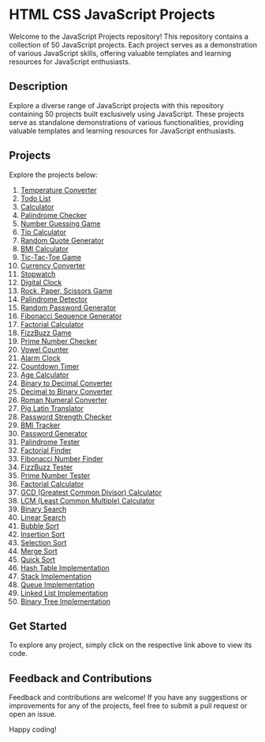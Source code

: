 # HTML CSS JavaScript Projects

Welcome to the JavaScript Projects repository! This repository contains a collection of 50 JavaScript projects. Each project serves as a demonstration of various JavaScript skills, offering valuable templates and learning resources for JavaScript enthusiasts.

## Description

Explore a diverse range of JavaScript projects with this repository containing 50 projects built exclusively using JavaScript. These projects serve as standalone demonstrations of various functionalities, providing valuable templates and learning resources for JavaScript enthusiasts.

## Projects

Explore the projects below:

1. [Temperature Converter](Temperature_Converter)
2. [Todo List](Todo_List)
3. [Calculator](Calculator.js)
4. [Palindrome Checker](Palindrome_Checker.js)
5. [Number Guessing Game](Number_Guessing_Game.js)
6. [Tip Calculator](Tip_Calculator.js)
7. [Random Quote Generator](Random_Quote_Generator.js)
8. [BMI Calculator](BMI_Calculator.js)
9. [Tic-Tac-Toe Game](Tic_Tac_Toe_Game.js)
10. [Currency Converter](Currency_Converter.js)
11. [Stopwatch](Stopwatch.js)
12. [Digital Clock](Digital_Clock.js)
13. [Rock, Paper, Scissors Game](Rock_Paper_Scissors_Game.js)
14. [Palindrome Detector](Palindrome_Detector.js)
15. [Random Password Generator](Random_Password_Generator.js)
16. [Fibonacci Sequence Generator](Fibonacci_Sequence_Generator.js)
17. [Factorial Calculator](Factorial_Calculator.js)
18. [FizzBuzz Game](FizzBuzz_Game.js)
19. [Prime Number Checker](Prime_Number_Checker.js)
20. [Vowel Counter](Vowel_Counter.js)
21. [Alarm Clock](Alarm_Clock.js)
22. [Countdown Timer](Countdown_Timer.js)
23. [Age Calculator](Age_Calculator.js)
24. [Binary to Decimal Converter](Binary_to_Decimal_Converter.js)
25. [Decimal to Binary Converter](Decimal_to_Binary_Converter.js)
26. [Roman Numeral Converter](Roman_Numeral_Converter.js)
27. [Pig Latin Translator](Pig_Latin_Translator.js)
28. [Password Strength Checker](Password_Strength_Checker.js)
29. [BMI Tracker](BMI_Tracker.js)
30. [Password Generator](Password_Generator.js)
31. [Palindrome Tester](Palindrome_Tester.js)
32. [Factorial Finder](Factorial_Finder.js)
33. [Fibonacci Number Finder](Fibonacci_Number_Finder.js)
34. [FizzBuzz Tester](FizzBuzz_Tester.js)
35. [Prime Number Tester](Prime_Number_Tester.js)
36. [Factorial Calculator](Factorial_Calculator.js)
37. [GCD (Greatest Common Divisor) Calculator](GCD_Calculator.js)
38. [LCM (Least Common Multiple) Calculator](LCM_Calculator.js)
39. [Binary Search](Binary_Search.js)
40. [Linear Search](Linear_Search.js)
41. [Bubble Sort](Bubble_Sort.js)
42. [Insertion Sort](Insertion_Sort.js)
43. [Selection Sort](Selection_Sort.js)
44. [Merge Sort](Merge_Sort.js)
45. [Quick Sort](Quick_Sort.js)
46. [Hash Table Implementation](Hash_Table.js)
47. [Stack Implementation](Stack.js)
48. [Queue Implementation](Queue.js)
49. [Linked List Implementation](Linked_List.js)
50. [Binary Tree Implementation](Binary_Tree.js)

## Get Started

To explore any project, simply click on the respective link above to view its code.

## Feedback and Contributions

Feedback and contributions are welcome! If you have any suggestions or improvements for any of the projects, feel free to submit a pull request or open an issue.

Happy coding!
